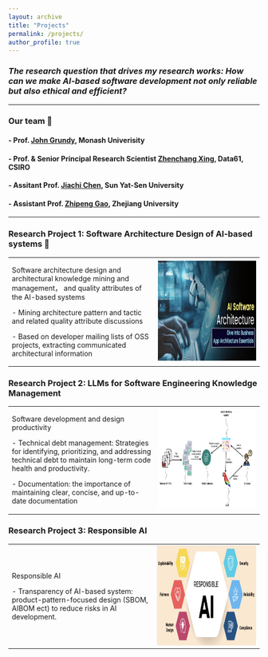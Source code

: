 ```yaml
---
layout: archive
title: "Projects"
permalink: /projects/
author_profile: true
---
```





### ***The research question that drives my research works: How can we make AI-based software development not only reliable but also ethical and efficient?***

--------


### Our team 👏


#### - Prof. [John Grundy](https://sites.google.com/site/johncgrundy/), Monash Univerisity
#### - Prof. & Senior Principal Research Scientist [Zhenchang Xing](https://people.csiro.au/X/Z/Zhenchang-Xing/), Data61, CSIRO
#### - Assitant Prof. [Jiachi Chen](https://jiachi-chen.github.io/), Sun Yat-Sen University
#### - Assistant Prof. [Zhipeng Gao](https://zpgao.github.io/), Zhejiang University

--------


### Research Project 1: Software Architecture Design of AI-based systems 📝

<div align="center">
<table rules="none">
<tr>
<td>
<p>  Software architecture design and architectural knowledge mining and management， and quality attributes of the AI-based systems  </p>
<p> - Mining architecture pattern and tactic and related quality attribute discussions </p>
<p> - Based on developer mailing lists of OSS projects, extracting communicated architectural information</p>
</td>
<td>
<img src="https://github.com/drtingtingbi/drtingtingbi.github.io/blob/master/images/AIarchitecture.png" width="852" height="200">
</td>
</tr>
</table>    
</div>



### Research Project 2: LLMs for Software Engineering Knowledge Management

<div align="center">
<table rules="none">
<tr>
<td>
<p> Software development and design productivity  </p>
<p> - Technical debt management: Strategies for identifying, prioritizing, and addressing technical debt to maintain long-term code health and productivity. </p>
<p> - Documentation: the importance of maintaining clear, concise, and up-to-date documentation </p>
</td>
<td>
<img src="https://github.com/drtingtingbi/drtingtingbi.github.io/blob/master/images/LLMknowledge.png" width="1000" height="200">
</td>
</tr>
</table>    
</div>



### Research Project 3: Responsible AI

<div align="center">
<table rules="none">
<tr>
<td>
<p> Responsible AI  </p>
<p> - Transparency of AI-based system: product-pattern-focused design (SBOM, AIBOM ect) to reduce risks in AI development. </p>
</td>
<td>
<img src="https://github.com/drtingtingbi/drtingtingbi.github.io/blob/master/images/ResAI.png" width="790" height="200">
</td>
</tr>
</table>    
</div>


